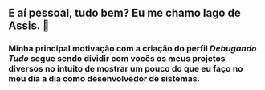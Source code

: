 ## E aí pessoal, tudo bem? Eu me chamo Iago de Assis. 👋

### Minha principal motivação com a criação do perfil _Debugando Tudo_ segue sendo dividir com vocês os meus projetos diversos no intuito de mostrar um pouco do que eu faço no meu dia a dia como desenvolvedor de sistemas.

<!--
**debugandotudo/debugandotudo** is a ✨ _special_ ✨ repository because its `README.md` (this file) appears on your GitHub profile.

Here are some ideas to get you started:

- 🔭 I’m currently working on ...
- 🌱 I’m currently learning ...
- 👯 I’m looking to collaborate on ...
- 🤔 I’m looking for help with ...
- 💬 Ask me about ...
- 📫 How to reach me: ...
- 😄 Pronouns: ...
- ⚡ Fun fact: ...
-->
